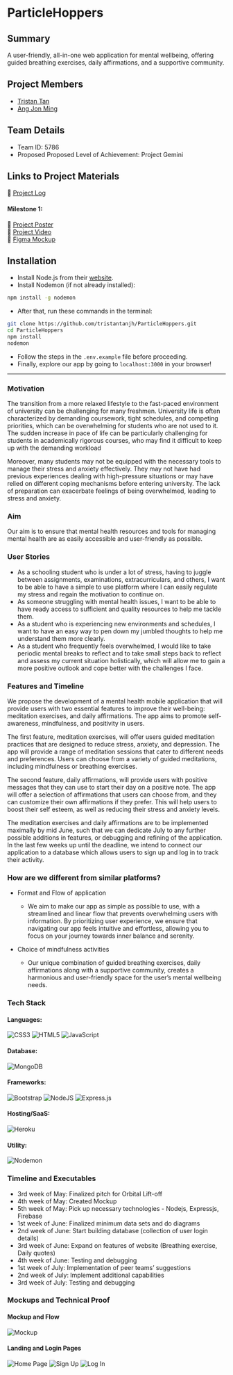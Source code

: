 # ParticleHoppers

## Summary
A user-friendly, all-in-one web application for mental wellbeing, offering guided breathing exercises, daily affirmations, and a supportive community.

## Project Members
- [Tristan Tan](https://github.com/tristantanjh)
- [Ang Jon Ming](https://github.com/jon3r4de)

## Team Details
- Team ID: 5786
- Proposed Proposed Level of Achievement: Project Gemini

## Links to Project Materials
:link: [Project Log](https://docs.google.com/spreadsheets/d/1cML4a_aWpPTm2hQLwyhGzjmt5MItagE3rgn5ERFA23M/edit?usp=sharing) <br />
#### Milestone 1:
:link: [Project Poster](https://drive.google.com/file/d/1wKMOjY1evthR4v6OxI13As8c7c-RTsiU/view?usp=share_link) <br />
:link: [Project Video](https://drive.google.com/file/d/1SaEuSlFxoPv6LiglToKESfpwx5Rzdj6P/view?usp=share_link) <br />
:link: [Figma Mockup](https://www.figma.com/proto/GEaP6orIS4Les171C551vj/Mockups?node-id=1-55&starting-point-node-id=1%3A55) <br />

## Installation
- Install Node.js from their [website](https://nodejs.org/en).
- Install Nodemon (if not already installed):
```bash
npm install -g nodemon
```
- After that, run these commands in the terminal:
```bash
git clone https://github.com/tristantanjh/ParticleHoppers.git
cd ParticleHoppers 
npm install
nodemon
```
- Follow the steps in the `.env.example` file before proceeding.
- Finally, explore our app by going to `localhost:3000` in your browser!

---

### Motivation
The transition from a more relaxed lifestyle to the fast-paced environment of university can be challenging for many freshmen.  University life is often characterized by demanding coursework, tight schedules, and competing priorities, which can be overwhelming for students who are not used to it. The sudden increase in pace of life can be particularly challenging for students in academically rigorous courses, who may find it difficult to keep up with the demanding workload

Moreover, many students may not be equipped with the necessary tools to manage their stress and anxiety effectively. They may not have had previous experiences dealing with high-pressure situations or may have relied on different coping mechanisms before entering university. The lack of preparation can exacerbate feelings of being overwhelmed, leading to stress and anxiety.

### Aim
Our aim is to ensure that mental health resources and tools for managing mental health are as easily accessible and user-friendly as possible.

### User Stories
- As a schooling student who is under a lot of stress, having to juggle between assignments, examinations, extracurriculars, and others, I want to be able to have a simple to use platform where I can easily regulate my stress and regain the motivation to continue on.
- As someone struggling with mental health issues, I want to be able to have ready access to sufficient and quality resources to help me tackle them.
- As a student who is experiencing new environments and schedules, I want to have an easy way to pen down my jumbled thoughts to help me understand them more clearly.
- As a student who frequently feels overwhelmed, I would like to take periodic mental breaks to reflect and to take small steps back to reflect and assess my current situation holistically, which will allow me to gain a more positive outlook and cope better with the challenges I face.

### Features and Timeline
We propose the development of a mental health mobile application that will provide users with two essential features to improve their well-being: meditation exercises, and daily affirmations. The app aims to promote self-awareness, mindfulness, and positivity in users.

The first feature, meditation exercises, will offer users guided meditation practices that are designed to reduce stress, anxiety, and depression. The app will provide a range of meditation sessions that cater to different needs and preferences. Users can choose from a variety of guided meditations, including mindfulness or breathing exercises.

The second feature, daily affirmations, will provide users with positive messages that they can use to start their day on a positive note. The app will offer a selection of affirmations that users can choose from, and they can customize their own affirmations if they prefer. This will help users to boost their self esteem, as well as reducing their stress and anxiety levels.

The meditation exercises and daily affirmations are to be implemented maximally by mid June, such that we can dedicate July to any further possible additions in features, or debugging and refining of the application. In the last few weeks up until the deadline, we intend to connect our application to a database which allows users to sign up and log in to track their activity.

### How are we different from similar platforms?

- Format and Flow of application

  - We aim to make our app as simple as possible to use, with a streamlined and linear flow that prevents overwhelming users with information. By prioritizing user experience, we ensure that navigating our app feels intuitive and effortless, allowing you to focus on your journey towards inner balance and serenity. 

- Choice of mindfulness activities

  - Our unique combination of guided breathing exercises, daily affirmations along with a supportive community, creates a harmonious and user-friendly space for the user’s mental wellbeing needs.


### Tech Stack
#### Languages:
![CSS3](https://img.shields.io/badge/css3-%231572B6.svg?style=for-the-badge&logo=css3&logoColor=white) ![HTML5](https://img.shields.io/badge/html5-%23E34F26.svg?style=for-the-badge&logo=html5&logoColor=white) ![JavaScript](https://img.shields.io/badge/javascript-%23323330.svg?style=for-the-badge&logo=javascript&logoColor=%23F7DF1E) 

#### Database:
![MongoDB](https://img.shields.io/badge/MongoDB-%234ea94b.svg?style=for-the-badge&logo=mongodb&logoColor=white)

#### Frameworks:
![Bootstrap](https://img.shields.io/badge/bootstrap-%238511FA.svg?style=for-the-badge&logo=bootstrap&logoColor=white) ![NodeJS](https://img.shields.io/badge/node.js-6DA55F?style=for-the-badge&logo=node.js&logoColor=white)
![Express.js](https://img.shields.io/badge/express.js-%23404d59.svg?style=for-the-badge&logo=express&logoColor=%2361DAFB)

#### Hosting/SaaS:
![Heroku](https://img.shields.io/badge/heroku-%23430098.svg?style=for-the-badge&logo=heroku&logoColor=white)

#### Utility:
![Nodemon](https://img.shields.io/badge/NODEMON-%23323330.svg?style=for-the-badge&logo=nodemon&logoColor=%BBDEAD)

### Timeline and Executables
- 3rd week of May: Finalized pitch for Orbital Lift-off
- 4th week of May: Created Mockup
- 5th week of May: Pick up necessary technologies - Nodejs, Expressjs, Firebase
- 1st week of June: Finalized minimum data sets and do diagrams
- 2nd week of June: Start building database (collection of user login details)
- 3rd week of June: Expand on features of website (Breathing exercise, Daily quotes)
- 4th week of June: Testing and debugging
- 1st week of July: Implementation of peer teams’ suggestions
- 2nd week of July: Implement additional capabilities 
- 3rd week of July: Testing and debugging

### Mockups and Technical Proof
#### Mockup and Flow
![Mockup](https://drive.google.com/uc?export=view&id=1SNqg1pd1vwzpWkT5gAW3eBN-s7L188Gy)

#### Landing and Login Pages
![Home Page](https://drive.google.com/uc?export=view&id=1F1Hy0LL_bXp2AhKbZUpv0fUTJwa_TDIz)
![Sign Up](https://drive.google.com/uc?export=view&id=1dFurgurD4PW5HbWTLjvT7Tm8ymriw_I1)
![Log In](https://drive.google.com/uc?export=view&id=12ECMO7rFvHTxC8J8DQedXLzc5xy5x4hD)









